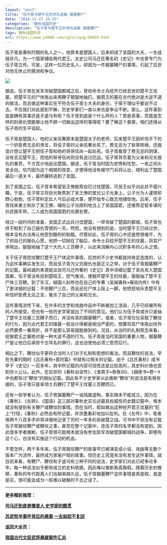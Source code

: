```yaml
---
layout: "post"
title: "伍子胥与楚平王的世仇迷案 掘墓鞭尸"
date: "2018-12-17 16:15"
categories: "春秋战国历史"
description: "伍子胥与楚平王的世仇迷案 掘墓鞭尸"
tags: 春秋战国历史
url: https://www.y5000.com/zgls/cqzg/20650.html
---
```






伍子胥是春秋时期的名人之一，他原本是楚国人，后来却成了吴国的大夫，一生成就非凡，为一个国家辅佐两代君王。太史公司马迁在著名的《史记》中也曾专门为伍子胥立传。可是，这样一位历史名人，却因为一件掘墓鞭尸的事情，引起了后世对他无休止的猜测和争议。

![](https://img.y5000.com/uploads/allimg/170503/11-1F503103UX41.jpg)

据说，伍子胥在吴军攻破楚国都城之后，曾经命令士兵挖开已经去世的楚平王坟墓，把楚平王的尸体拖出来用鞭子狠狠地抽打。掘君王的墓在古代绝对是大逆不道的做法，而且做这种事实在不符合伍子胥士大夫的身份，于情于理似乎都说不过去。不仅我们对此感到不解，历史学家们一直以来也是争议不断。那么，这件事到底是确有其事还是子虚乌有呢？伍子胥到底是个什么样的人？若是真事，究竟是怎样的刻骨仇恨能够让他不顾一切做出这样的事情呢？要了解这个悬案，咱们还得从伍子胥的生平说起。

伍子胥是楚国人，他的父亲伍奢原本是楚国太子的老师，后来楚平王因听信手下的一个奸臣费无忌的谗言，将伍子胥的父亲伍奢处死了。费无忌为了斩草除根，还施诡计想让楚平王把伍子胥和他的哥哥伍尚一起处死。伍子胥看穿了费无忌的阴谋，没有去见楚平王，而他的哥哥伍尚则没有逃过厄运。伍子胥背负着为父亲和兄长报仇的重责，千方百计地逃出楚国。据说，伍子胥当时因为悲愤和忧愁，一夜之间头发全白。恰巧因为这个相貌的改变，才使得他没有被守门兵将认出，顺利出了楚国最后一道关卡，最终辗转逃到了吴国。

到了吴国之后，伍子胥本希望吴王僚能帮自已讨伐楚国，可吴王似乎对此并不感兴趣。于是，伍子胥又将目光聚焦到了吴王僚的堂兄公子光身上。公子光为人谨慎却野心勃勃，伍子胥料定此人今后必成大事，便开始专心致志地辅佐他。后来，伍子胥找来勇士刺杀了吴王僚，辅佐公子光顺利地当上了吴国国君，还推荐足智多谋的孙武做军师，二人成为吴国国君的左膀右臂。

经过一段时间的准备，吴国正式出兵讨伐楚国，一举攻破了楚国的都城，伍子胥也终于盼到了自己报仇雪恨的一天。然而，他没有想到的是，当时楚平王已经过世，根本没有办法再让他受到酷刑的制裁。尽管如此，伍子胥的心中还是愤恨难平，为了却自己的报仇心愿，他把一切抛在了脑后，命令士兵挖开楚平王的坟墓，将其尸体拖出，狠狠地抽了这个大仇人三百鞭子，以此来消解内心沉积多年的心头之恨。

关于伍子胥挖坟鞭打楚平王尸体这件事情，后世的不少史书都是持肯定态度的，认为这件事确实发生过，而且伍子胥为父兄报仇也是正义之举。对于伍子胥掘墓鞭尸的记载，最权威的来源是出自司马迁所著的《史记》其中详细记载了吴兵攻入楚国首都，伍子胥没有捉到楚昭王，怒气难消，便掘开楚平王的坟墓，狠狠抽了楚平王尸体三百鞭。到了东汉，越国人赵晔也在自己的专著《吴越春秋•阖闾内传》中有了更详细的记载：不但鞭尸三百，而且还在尸体上踩上一脚，他愤怒地斥责楚平王听信奸臣费无忌之言，冤杀了自己的父亲和兄长。

这件事情流传下来，在许多的文学和戏曲作品中不断被加工渲染，几乎已经被所有的人所接受。但也有一些历史学家提出了不同的意见。他们认为伍子胥或许只是抽了楚平王坟墓三百鞭子而已，并没有真的掘墓鞭尸。或者，伍子胥仅仅采取了鞭坟的行为，因为古代君王的陵墓一般设计得都是相当严密的，想要将其尸体拖出坟外必然要费一番周折，并不是那么容易就能做到的。况且，从当时的礼制观念来看，挖掘君王之墓绝对是一种大逆不道的行为。伍子胥是当时吴国的重要人物，掘墓鞭尸是让他日后承担千古骂名的罪行，这也迫使他必须三思而后行。

相比之下，鞭坟似乎更符合当时人们对于礼制和思想的看法。而且鞭坟的说法，早在先秦时期的《吕氏春秋•首时篇》中就有过相关的记载，由于《吕氏春秋》成书早于《史记》一百多年，其中所记载的内容可信性还是比较高的，其史料价值也受到世人公认。此外，在后世的《春秋谷梁传》、《淮南子•泰族训》、《越绝书•卷一》中也都有过“鞭坟”的相似记载。因此有不少史学家以此推断“鞭坟”的说法是有根有据的，伍子胥只是率领士兵鞭打了楚平王坟墓三百鞭而已。

还有一些学者认为，伍子胥掘墓鞭尸一说纯属虚构，事实根本不能成立。因为在《春秋》、《左转》、《国语》这三部对春秋史实论述最具权威性的史籍记载中，根本就没有提到有关鞭尸或鞭坟的事情。而在当时，假如做出这种挖开君王坟墓的“犯上”行径，《春秋》必然会有所记载，并浓墨重彩地加以批判。在《左传》中，笔者用两千八百多字非常详细地记录了历时一年多的吴破楚之战。可书中不但没有记载伍子胥掘坟鞭尸或鞭坟之事，甚至在整个记载中，连伍子胥的名字都没有提到。因此很多学者推断，伍子胥很可能根本就没有参加吴军攻破楚国都城的战争，即便有这个心，也没有实施这个行动的机会。

不管怎样，两千多年来，伍子胥掘坟鞭尸的故事早已被演变成小说、戏曲等无数个版本广为流传，最终成为家喻户晓的故事。但历史上究竟有没有发生这件事情，就目前来看，有鞭尸、鞭坟和子虚乌有三种不同的说法，史学家们对此已经争论多年，每一种说法似乎都有成立的史料依据，因此难以推断孰真孰假。随着历史的推移，春秋的年代距离人们也越来越久远，伍子胥掘墓鞭尸这件事情是真是假，是虚是实，很可能会成为一桩难以破解的千古之谜了。

* * *

**更多精彩推荐：**

[**司马迁到底是哪里人 史学家的籍贯**](https://www.y5000.com/zgls/qh/20652.html)

[**苏武牧羊事件背后的悬案 一去匈奴不复回**](https://www.y5000.com/zgls/qh/20653.html)

**返回大全页：**

[**我国古代文臣武将悬疑案件汇总**](https://www.y5000.com/zgls/20959.html)
